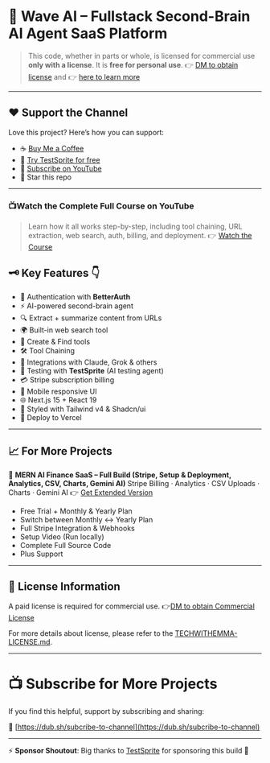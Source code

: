 # 🌊 Wave AI – Fullstack Second-Brain AI Agent SaaS Platform

> This code, whether in parts or whole, is licensed for commercial use **only with a license**. It is **free for personal use**.
> 👉 [DM to obtain license](https://x.com/techwithemma) and 👉 [here to learn more](https://github.com/TechWithEmmaYT/Wave-Secondbrain-AI-Agent-Saas/blob/main/TECHWITHEMMA-LICENSE.md)

---

## ❤️ Support the Channel

Love this project? Here’s how you can support:

- ☕ [Buy Me a Coffee](https://dub.sh/buy-me-coffee)
- 🧪 [Try TestSprite for free](https://dub.sh/try-testsprite)
- 🎥 [Subscribe on YouTube](https://dub.sh/subcribe-to-channel)
- 🌟 Star this repo

---

### 📺Watch the Complete Full Course on YouTube

> Learn how it all works step-by-step, including tool chaining, URL extraction, web search, auth, billing, and deployment.
> 👉 [Watch the Course](https://www.youtube.com/watch?v=o3IqOrXtxm8)

## 🗝️ Key Features 👇

- 🔐 Authentication with **BetterAuth**
- ⚡ AI-powered second-brain agent
- 🔍 Extract + summarize content from URLs
- 🌍 Built-in web search tool
- 📝 Create & Find tools
- 🛠️ Tool Chaining
- 🧠 Integrations with Claude, Grok & others
- 🧪 Testing with **TestSprite** (AI testing agent)
- 💳 Stripe subscription billing
- 📱 Mobile responsive UI
- 🌐 Next.js 15 + React 19
- 🎨 Styled with Tailwind v4 & Shadcn/ui
- 🚀 Deploy to Vercel

---

## 📈 For More Projects

💸 **MERN AI Finance SaaS – Full Build (Stripe, Setup & Deployment, Analytics, CSV, Charts, Gemini AI)**
Stripe Billing · Analytics · CSV Uploads · Charts · Gemini AI
👉 [Get Extended Version](https://techwithemma.gumroad.com/l/gasvc)

- Free Trial + Monthly & Yearly Plan
- Switch between Monthly ↔️ Yearly Plan
- Full Stripe Integration & Webhooks
- Setup Video (Run locally)
- Complete Full Source Code
- Plus Support

---

## 📜 License Information

A paid license is required for commercial use.
👉[DM to obtain Commercial License](https://x.com/techwithemma)

For more details about license, please refer to the [TECHWITHEMMA-LICENSE.md](https://github.com/TechWithEmmaYT/Wave-Secondbrain-AI-Agent-Saas/blob/main/TECHWITHEMMA-LICENSE.md).

---

# 📺 Subscribe for More Projects

If you find this helpful, support by subscribing and sharing:

🔗 [https://dub.sh/subcribe-to-channel](https://dub.sh/subcribe-to-channel)

---

⚡ **Sponsor Shoutout**: Big thanks to [TestSprite](https://dub.sh/try-testsprite) for sponsoring this build 🙌
